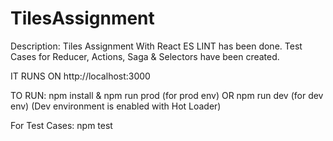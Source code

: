 # TilesAssignment
Description: Tiles Assignment With React
ES LINT has been done.
Test Cases for Reducer, Actions, Saga & Selectors have been created.

IT RUNS ON http://localhost:3000

TO RUN:
npm install
&
npm run prod (for prod env)
OR
npm run dev (for dev env)
(Dev environment is enabled with Hot Loader)

For Test Cases:
npm test

